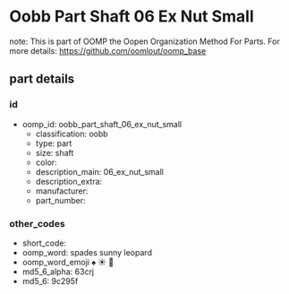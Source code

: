# Oobb Part Shaft 06 Ex Nut Small  

note: This is part of OOMP the Oopen Organization Method For Parts. For more details: https://github.com/oomlout/oomp_base

##  part details





### id
* oomp_id: oobb_part_shaft_06_ex_nut_small
  * classification: oobb
  * type: part
  * size: shaft
  * color: 
  * description_main: 06_ex_nut_small
  * description_extra: 
  * manufacturer: 
  * part_number: 

### other_codes
* short_code: 
* oomp_word: spades sunny leopard
* oomp_word_emoji :spades: :sunny: :leopard:
* md5_6_alpha: 63crj
* md5_6: 9c295f